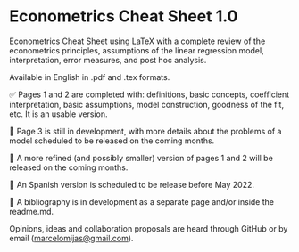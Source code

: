 # Econometrics Cheat Sheet 1.0

Econometrics Cheat Sheet using LaTeX with a complete review of the econometrics principles, assumptions of the linear regression model, interpretation, error measures, and post hoc analysis.

Available in English in .pdf and .tex formats.

:white_check_mark: Pages 1 and 2 are completed with: definitions, basic concepts, coefficient interpretation, basic assumptions,  model construction, goodness of the fit, etc. It is an usable version.

:construction: Page 3 is still in development, with more details about the problems of a model scheduled to be released on the coming months.

:construction: A more refined (and possibly smaller) version of pages 1 and 2 will be released on the coming months.

:construction: An Spanish version is scheduled to be release before May 2022.

:construction: A bibliography is in development as a separate page and/or inside the readme.md. 

Opinions, ideas and collaboration proposals are heard through GitHub or by email (marcelomijas@gmail.com).
